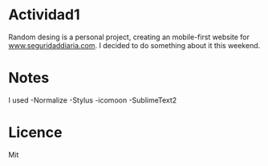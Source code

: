 Actividad1
==========

Random desing is a personal project, creating an mobile-first website
for www.seguridaddiaria.com.
I decided to do something about it this weekend.

Notes
========
I used
-Normalize
-Stylus
-icomoon
-SublimeText2


Licence
=========
Mit
